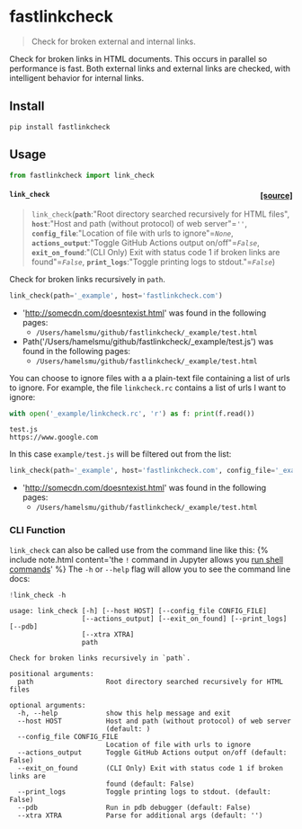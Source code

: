 # fastlinkcheck
> Check for broken external and internal links.  


Check for broken links in HTML documents.  This occurs in parallel so performance is fast.  Both external links and external links are checked, with intelligent behavior for internal links.

## Install

`pip install fastlinkcheck`

## Usage

```python
from fastlinkcheck import link_check
```


<h4 id="link_check" class="doc_header"><code>link_check</code><a href="https://github.com/fastai/fastlinkcheck/tree/master/fastlinkcheck/linkcheck.py#L83" class="source_link" style="float:right">[source]</a></h4>

> <code>link_check</code>(**`path`**:"Root directory searched recursively for HTML files", **`host`**:"Host and path (without protocol) of web server"=*`''`*, **`config_file`**:"Location of file with urls to ignore"=*`None`*, **`actions_output`**:"Toggle GitHub Actions output on/off"=*`False`*, **`exit_on_found`**:"(CLI Only) Exit with status code 1 if broken links are found"=*`False`*, **`print_logs`**:"Toggle printing logs to stdout."=*`False`*)

Check for broken links recursively in `path`.


```python
link_check(path='_example', host='fastlinkcheck.com')
```








- 'http://somecdn.com/doesntexist.html' was found in the following pages:
  - `/Users/hamelsmu/github/fastlinkcheck/_example/test.html`
- Path('/Users/hamelsmu/github/fastlinkcheck/_example/test.js') was found in the following pages:
  - `/Users/hamelsmu/github/fastlinkcheck/_example/test.html`



You can choose to ignore files with a a plain-text file containing a list of urls to ignore.  For example, the file `linkcheck.rc` contains a list of urls I want to ignore:

```python
with open('_example/linkcheck.rc', 'r') as f: print(f.read())
```

    test.js
    https://www.google.com
    


In this case `example/test.js` will be filtered out from the list:

```python
link_check(path='_example', host='fastlinkcheck.com', config_file='_example/linkcheck.rc')
```








- 'http://somecdn.com/doesntexist.html' was found in the following pages:
  - `/Users/hamelsmu/github/fastlinkcheck/_example/test.html`



### CLI Function

`link_check` can also be called use from the command line like this:
{% include note.html content='the `!` command in Jupyter allows you [run shell commands](https://stackoverflow.com/questions/38694081/executing-terminal-commands-in-jupyter-notebook/48529220)' %}
The `-h` or `--help` flag will allow you to see the command line docs:

```python
!link_check -h
```

    usage: link_check [-h] [--host HOST] [--config_file CONFIG_FILE]
                      [--actions_output] [--exit_on_found] [--print_logs] [--pdb]
                      [--xtra XTRA]
                      path
    
    Check for broken links recursively in `path`.
    
    positional arguments:
      path                  Root directory searched recursively for HTML files
    
    optional arguments:
      -h, --help            show this help message and exit
      --host HOST           Host and path (without protocol) of web server
                            (default: )
      --config_file CONFIG_FILE
                            Location of file with urls to ignore
      --actions_output      Toggle GitHub Actions output on/off (default: False)
      --exit_on_found       (CLI Only) Exit with status code 1 if broken links are
                            found (default: False)
      --print_logs          Toggle printing logs to stdout. (default: False)
      --pdb                 Run in pdb debugger (default: False)
      --xtra XTRA           Parse for additional args (default: '')

